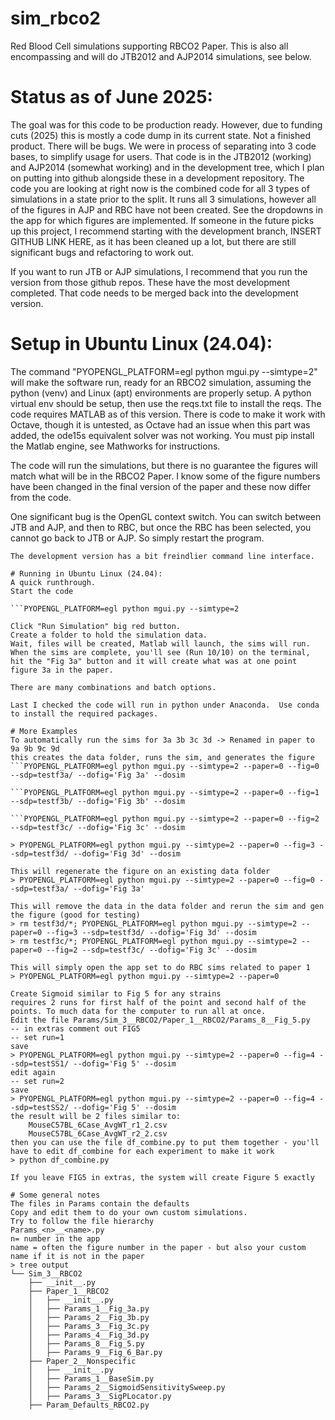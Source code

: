 # sim_rbco2
Red Blood Cell simulations supporting RBCO2 Paper.
This is also all encompassing and will do JTB2012 and AJP2014 simulations, see below.

# Status as of June 2025:
The goal was for this code to be production ready.  However, due to funding cuts (2025) this is mostly a code dump in its current state.  Not a finished product.  There will be bugs.  We were in process of separating into 3 code bases, to simplify usage for users.  That code is in the JTB2012 (working) and AJP2014 (somewhat working) and in the development tree, which I plan on putting into github alongside these in a development repository.  The code you are looking at right now is the combined code for all 3 types of simulations in a state prior to the split.  It runs all 3 simulations, however all of the figures in AJP and RBC have not been created.  See the dropdowns in the app for which figures are implemented.  If someone in the future picks up this project, I recommend starting with the development branch, INSERT GITHUB LINK HERE, as it has been cleaned up a lot, but there are still significant bugs and refactoring to work out.

If you want to run JTB or AJP simulations, I recommend that you run the version from those github repos. These have the most development completed.  That code needs to be merged back into the development version.

# Setup in Ubuntu Linux (24.04):
The command "PYOPENGL_PLATFORM=egl python mgui.py --simtype=2" will make the software run, ready for an RBCO2 simulation, assuming the python (venv) and Linux (apt) environments are properly setup.  A python virtual env should be setup, then use the reqs.txt file to install the reqs.  The code requires MATLAB as of this version.  There is code to make it work with Octave, though it is untested, as Octave had an issue when this part was added, the ode15s equivalent solver was not working.  You must pip install the Matlab engine, see Mathworks for instructions.

The code will run the simulations, but there is no guarantee the figures will match what will be in the RBCO2 Paper.  I know some of the figure numbers have been changed in the final version of the paper and these now differ from the code.

One significant bug is the OpenGL context switch.  You can switch between JTB and AJP, and then to RBC, but once the RBC has been selected, you cannot go back to JTB or AJP.  So simply restart the program.


```PYOPENGL_PLATFORM=egl python mgui.py --help gives all the option
The development version has a bit freindlier command line interface.

# Running in Ubuntu Linux (24.04):
A quick runthrough.
Start the code

```PYOPENGL_PLATFORM=egl python mgui.py --simtype=2

Click "Run Simulation" big red button.
Create a folder to hold the simulation data.
Wait, files will be created, Matlab will launch, the sims will run.
When the sims are complete, you'll see (Run 10/10) on the terminal, hit the "Fig 3a" button and it will create what was at one point figure 3a in the paper.

There are many combinations and batch options.

Last I checked the code will run in python under Anaconda.  Use conda to install the required packages.

# More Examples
To automatically run the sims for 3a 3b 3c 3d -> Renamed in paper to 9a 9b 9c 9d
this creates the data folder, runs the sim, and generates the figure
```PYOPENGL_PLATFORM=egl python mgui.py --simtype=2 --paper=0 --fig=0 --sdp=testf3a/ --dofig='Fig 3a' --dosim

```PYOPENGL_PLATFORM=egl python mgui.py --simtype=2 --paper=0 --fig=1 --sdp=testf3b/ --dofig='Fig 3b' --dosim

```PYOPENGL_PLATFORM=egl python mgui.py --simtype=2 --paper=0 --fig=2 --sdp=testf3c/ --dofig='Fig 3c' --dosim

> PYOPENGL_PLATFORM=egl python mgui.py --simtype=2 --paper=0 --fig=3 --sdp=testf3d/ --dofig='Fig 3d' --dosim

This will regenerate the figure on an existing data folder
> PYOPENGL_PLATFORM=egl python mgui.py --simtype=2 --paper=0 --fig=0 --sdp=testf3a/ --dofig='Fig 3a'

This will remove the data in the data folder and rerun the sim and gen the figure (good for testing)
> rm testf3d/*; PYOPENGL_PLATFORM=egl python mgui.py --simtype=2 --paper=0 --fig=3 --sdp=testf3d/ --dofig='Fig 3d' --dosim
> rm testf3c/*; PYOPENGL_PLATFORM=egl python mgui.py --simtype=2 --paper=0 --fig=2 --sdp=testf3c/ --dofig='Fig 3c' --dosim

This will simply open the app set to do RBC sims related to paper 1
> PYOPENGL_PLATFORM=egl python mgui.py --simtype=2 --paper=0

Create Sigmoid similar to Fig 5 for any strains
requires 2 runs for first half of the point and second half of the points. To much data for the computer to run all at once.
Edit the file Params/Sim_3__RBCO2/Paper_1__RBCO2/Params_8__Fig_5.py
-- in extras comment out FIG5
-- set run=1
save
> PYOPENGL_PLATFORM=egl python mgui.py --simtype=2 --paper=0 --fig=4 --sdp=testSS1/ --dofig='Fig 5' --dosim
edit again
-- set run=2
save
> PYOPENGL_PLATFORM=egl python mgui.py --simtype=2 --paper=0 --fig=4 --sdp=testSS2/ --dofig='Fig 5' --dosim
the result will be 2 files similar to:
    MouseC57BL_6Case_AvgWT_r1_2.csv
    MouseC57BL_6Case_AvgWT_r2_2.csv
then you can use the file df_combine.py to put them together - you'll have to edit df_combine for each experiment to make it work
> python df_combine.py

If you leave FIG5 in extras, the system will create Figure 5 exactly

# Some general notes
The files in Params contain the defaults
Copy and edit them to do your own custom simulations.
Try to follow the file hierarchy
Params_<n>__<name>.py
n= number in the app
name = often the figure number in the paper - but also your custom name if it is not in the paper
> tree output
└── Sim_3__RBCO2
    ├── __init__.py
    ├── Paper_1__RBCO2
    │   ├── __init__.py
    │   ├── Params_1__Fig_3a.py
    │   ├── Params_2__Fig_3b.py
    │   ├── Params_3__Fig_3c.py
    │   ├── Params_4__Fig_3d.py
    │   ├── Params_8__Fig_5.py
    │   ├── Params_9__Fig_6_Bar.py
    ├── Paper_2__Nonspecific
    │   ├── __init__.py
    │   ├── Params_1__BaseSim.py
    │   ├── Params_2__SigmoidSensitivitySweep.py
    │   ├── Params_3__SigPLocator.py
    ├── Param_Defaults_RBCO2.py


